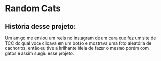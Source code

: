 # Random Cats
## História desse projeto:
Um amigo me enviou um reels no instagram de um cara que fez um site de TCC do qual você clicava em um botão e mostrava uma foto aleatória de cachorros, então eu tive a brilhante ideia de fazer o mesmo porém com gatos e assim surgiu esse projeto.
